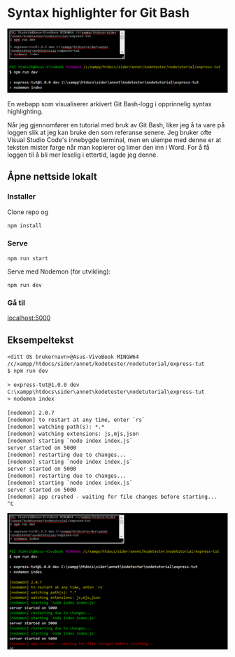 # Syntax highlighter for Git Bash
![App_interface](images/app.png)

En webapp som visualiserer arkivert Git Bash-logg i opprinnelig syntax highlighting.

Når jeg gjennomfører en tutorial med bruk av Git Bash, liker jeg å ta vare på loggen slik at jeg kan bruke den som referanse senere. Jeg bruker ofte Visual Studio Code's innebygde terminal, men en ulempe med denne er at teksten mister farge når man kopierer og limer den inn i Word. For å få loggen til å bli mer leselig i ettertid, lagde jeg denne.

## Åpne nettside lokalt
### Installer
Clone repo og
```
npm install
```

### Serve
```
npm run start
```

Serve med Nodemon (for utvikling):

```
npm run dev
```
### Gå til
[localhost:5000](http://localhost:5000/)

## Eksempeltekst
```
<ditt OS brukernavn>@Asus-VivoBook MINGW64 /c/xampp/htdocs/sider/annet/kodetester/nodetutorial/express-tut
$ npm run dev

> express-tut@1.0.0 dev C:\xampp\htdocs\sider\annet\kodetester\nodetutorial\express-tut
> nodemon index

[nodemon] 2.0.7
[nodemon] to restart at any time, enter `rs`
[nodemon] watching path(s): *.*
[nodemon] watching extensions: js,mjs,json
[nodemon] starting `node index index.js`
server started on 5000
[nodemon] restarting due to changes...
[nodemon] starting `node index index.js`
server started on 5000
[nodemon] restarting due to changes...
[nodemon] starting `node index index.js`
server started on 5000
[nodemon] app crashed - waiting for file changes before starting...
^C
```

![App_results](images/app-results.png)